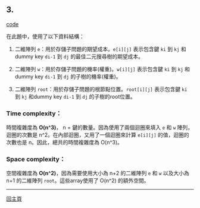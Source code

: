 ## 3. ##
[code](https://github.com/Noircoda/algorithm_final/blob/main/2/3.py)

在此題中，使用了以下資料結構：

1. 二維陣列 `e`：用於存儲子問題的期望成本。`e[i][j]` 表示包含鍵 `ki` 到 `kj` 和dummy key `di-1` 到 `dj` 的最佳二元搜尋樹的期望成本。

2. 二維陣列 `w`：用於存儲子問題的機率(權重)。`w[i][j]` 表示包含鍵 `ki` 到 `kj` 和dummy key `di-1` 到 `dj` 的子樹的機率(權重)。

3. 二維陣列 `root`：用於存儲子問題的根節點位置。`root[i][j]` 表示包含鍵 `ki` 到 `kj` 和dummy key `di-1` 到 `dj` 的子樹的root位置。


### **Time complexity：**
時間複雜度為 **O(n^3)**， n = 鍵的數量。因為使用了兩個迴圈來填入 `e` 和 `w` 陣列，迴圈的次數是 n^2。在內部迴圈，又用了一個迴圈來計算 `e[i][j]` 的值，迴圈的次數也是 n。因此，總共的時間複雜度為 O(n^3)。

### **Space complexity：**
空間複雜度為 **O(n^2)**，因為需要使用大小為 n+2 的二維陣列 `e` 和 `w` 以及大小為 n+1 的二維陣列 `root`。這些array使用了 O(n^2) 的額外空間。

****************************************************************
[回主頁](https://github.com/Noircoda/algorithm_final/blob/82912cf601b3bac25ea72d4023940b8c1a658697)